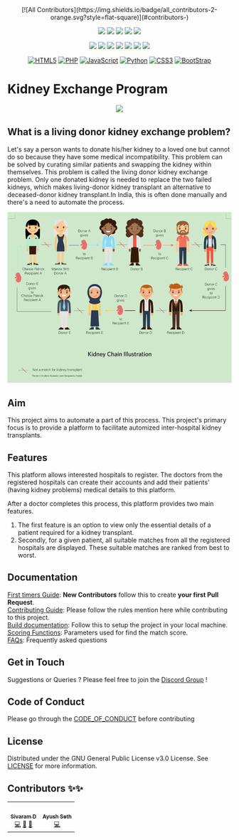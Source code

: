 <div align="center"> 
<!-- ALL-CONTRIBUTORS-BADGE:START - Do not remove or modify this section -->
[![All Contributors](https://img.shields.io/badge/all_contributors-2-orange.svg?style=flat-square)](#contributors-)
<!-- ALL-CONTRIBUTORS-BADGE:END -->
 	
<a href="https://github.com/siv2r/kidney-exchange"><img src="https://img.shields.io/badge/Open%20Source-%F0%9F%A4%8D-Green"></a>
<a href="https://github.com/siv2r/kidney-exchange"><img src="https://img.shields.io/badge/Built%20by-developers%20%3C%2F%3E-0059b3"></a>
<a href="https://github.com/siv2r/kidney-exchange"><img src="https://img.shields.io/static/v1.svg?label=Contributions&message=Welcome&color=yellow"></a>
<a href="https://github.com/siv2r/"><img src="https://img.shields.io/badge/maintenance-yes-brightgreen"></a>
<a href="https://github.com/siv2r/kidney-exchange/blob/master/LICENSE"><img src="https://img.shields.io/github/license/siv2r/kidney-exchange?color=brightgreen"></a>
	
<a href="https://github.com/siv2r/kidney-exchange/graphs/contributors"><img src="https://img.shields.io/github/contributors/siv2r/kidney-exchange?color=brightgreen"></a>
<a href="https://github.com/siv2r/kidney-exchange/stargazers"><img src="https://img.shields.io/github/stars/siv2r/kidney-exchange?color=0059b3"></a>
<a href="https://github.com/siv2r/kidney-exchange/network/members"><img src="https://img.shields.io/github/forks/siv2r/kidney-exchange?color=yellow"></a>
<a href="https://github.com/siv2r/kidney-exchange/issues"><img src="https://img.shields.io/github/issues/siv2r/kidney-exchange?color=0059b3"></a>
<a href="https://github.com/siv2r/kidney-exchange/issues?q=is%3Aissue+is%3Aclosed"><img src="https://img.shields.io/github/issues-closed-raw/siv2r/kidney-exchange?color=yellow"></a>
<a href="https://github.com/siv2r/kidney-exchange/pulls"><img src="https://img.shields.io/github/issues-pr/siv2r/kidney-exchange?color=brightgreen"></a>
<a href="https://github.com/siv2r/kidney-exchange/pulls?q=is%3Apr+is%3Aclosed"><img src="https://img.shields.io/github/issues-pr-closed-raw/siv2r/kidney-exchange?color=0059b3"></a> 

<a href="https://github.com/topics/html5"><img alt="HTML5" src="https://img.shields.io/badge/html5%20-%23E34F26.svg?&style=for-the-badge&logo=html5&logoColor=white"/></a>
<a href="https://github.com/topics/php"><img alt="PHP" src="https://img.shields.io/badge/php-%23777BB4.svg?&style=for-the-badge&logo=php&logoColor=white"/></a> 
<a href="https://github.com/topics/javascript"><img alt="JavaScript" src="https://img.shields.io/badge/javascript%20-%23323330.svg?&style=for-the-badge&logo=javascript&logoColor=%23F7DF1E"/></a> 
<a href="https://github.com/topics/python"><img alt="Python" src="https://img.shields.io/badge/python%20-%2314354C.svg?&style=for-the-badge&logo=python&logoColor=white"/></a> 
<a href="https://github.com/topics/css3"><img alt="CSS3" src="https://img.shields.io/badge/css3%20-%231572B6.svg?&style=for-the-badge&logo=css3&logoColor=white"/></a>
<a href="https://github.com/topics/bootstrap"><img alt="BootStrap" src="https://img.shields.io/badge/Bootstrap-563D7C?style=for-the-badge&logo=bootstrap&logoColor=white"/></a> 
</div>

# Kidney Exchange Program

<div align="center">
<img src="https://pngimage.net/wp-content/uploads/2018/06/kidney-logo-png-3.png"/>
</div>

## What is a living donor kidney exchange problem?

Let's say a person wants to donate his/her kidney to a loved one but cannot do so because they have some medical incompatibility. This problem can be solved by curating similar patients and swapping the kidney within themselves. This problem is called the living donor kidney exchange problem. Only one donated kidney is needed to replace the two failed kidneys, which makes living-donor kidney transplant an alternative to deceased-donor kidney transplant.In India, this is often done manually and there's a need to automate the process.

![illustration](images/kidney_chain.png)

## Aim

This project aims to automate a part of this process. This project's primary focus is to provide a platform to facilitate automized inter-hospital kidney transplants.

## Features

This platform allows interested hospitals to register. The doctors from the registered hospitals can create their accounts and add their patients' (having kidney problems) medical details to this platform.

After a doctor completes this process, this platform provides two main features.
1) The first feature is an option to view only the essential details of a patient required for a kidney transplant.
2) Secondly, for a given patient, all suitable matches from all the registered hospitals are displayed. These suitable matches are ranked from best to worst.

## Documentation
[First timers Guide](./docs/newContributors.md): **New Contributors** follow this to create **your first Pull Request**.  
[Contributing Guide](./docs/CONTRIBUTING.md): Please follow the rules mention here while contributing to this project.  
[Build documentation](./docs/build.md): Follow this to setup the project in your local machine.  
[Scoring Functions](https://github.com/siv2r/kidney-exchange/projects/1): Parameters used for find the match score.  
[FAQs](./docs/FAQs.md): Frequently asked questions  
## Get in Touch
Suggestions or Queries ? Please feel free to join the [Discord Group](https://discord.gg/uH35zjW5cN) !

## Code of Conduct
Please go through the [CODE_OF_CONDUCT](./CODE_OF_CONDUCT) before contributing

## License
Distributed under the GNU General Public License v3.0 License. See [LICENSE](./LICENSE) for more information.

## Contributors ✨✨


<!-- ALL-CONTRIBUTORS-LIST:START - Do not remove or modify this section -->
<!-- prettier-ignore-start -->
<!-- markdownlint-disable -->
<table>
  <tr>
    <td align="center"><a href="https://www.linkedin.com/in/siv2ram/"><img src="https://avatars.githubusercontent.com/u/56887198?v=4?s=100" width="100px;" alt=""/><br /><sub><b>Sivaram D</b></sub></a><br /><a href="https://github.com/siv2r/kidney-exchange/commits?author=siv2r" title="Code">💻</a> <a href="https://github.com/siv2r/kidney-exchange/commits?author=siv2r" title="Documentation">📖</a> <a href="#maintenance-siv2r" title="Maintenance">🚧</a></td>
    <td align="center"><a href="https://github.com/ayushseth07"><img src="https://avatars.githubusercontent.com/u/54364704?v=4?s=100" width="100px;" alt=""/><br /><sub><b>Ayush Seth</b></sub></a><br /><a href="https://github.com/siv2r/kidney-exchange/commits?author=ayushseth07" title="Code">💻</a></td>
  </tr>
</table>

<!-- markdownlint-restore -->
<!-- prettier-ignore-end -->

<!-- ALL-CONTRIBUTORS-LIST:END -->
